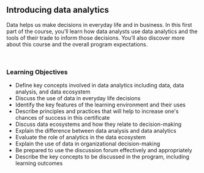 ## Introducing data analytics

Data helps us make decisions in everyday life and in business. In this first part of the course, you’ll learn how data analysts use data analytics and the tools of their trade to inform those decisions. You’ll also discover more about this course and the overall program expectations.

&nbsp;

### Learning Objectives

- Define key concepts involved in data analytics including data, data analysis, and data ecosystem
- Discuss the use of data in everyday life decisions
- Identify the key features of the learning environment and their uses
- Describe principles and practices that will help to increase one's chances of success in this certificate
- Discuss data ecosystems and how they relate to decision-making
- Explain the difference between data analysis and data analytics
- Evaluate the role of analytics in the data ecosystem
- Explain the use of data in organizational decision-making
- Be prepared to use the discussion forum effectively and appropriately
- Describe the key concepts to be discussed in the program, including learning outcomes
